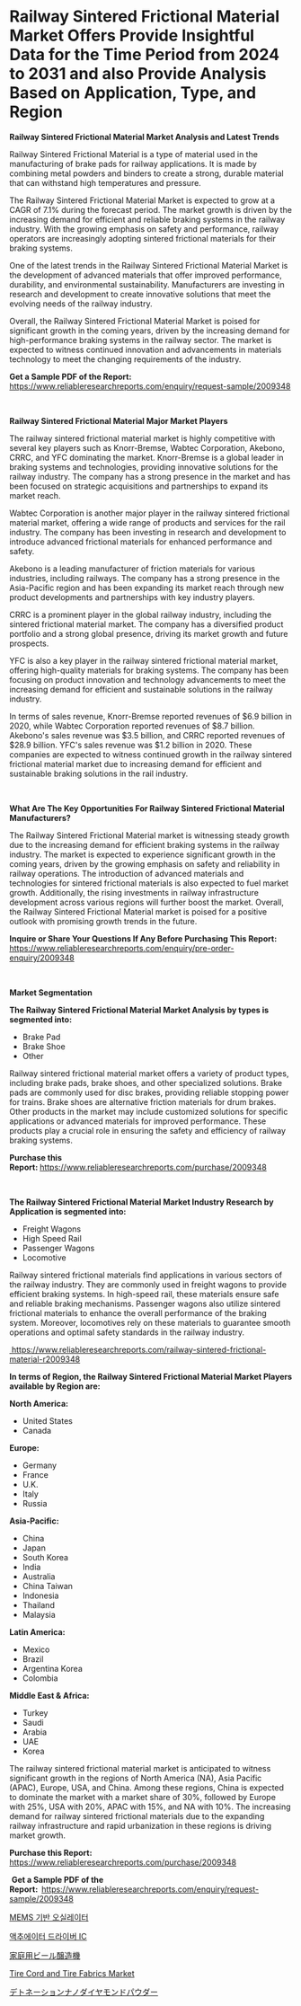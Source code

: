 <p><h1>Railway Sintered Frictional Material Market Offers Provide Insightful Data for the Time Period from 2024 to 2031 and also Provide Analysis Based on Application, Type, and Region</h1></p><p><strong>Railway Sintered Frictional Material Market Analysis and Latest Trends</strong></p>
<p><p>Railway Sintered Frictional Material is a type of material used in the manufacturing of brake pads for railway applications. It is made by combining metal powders and binders to create a strong, durable material that can withstand high temperatures and pressure.</p><p>The Railway Sintered Frictional Material Market is expected to grow at a CAGR of 7.1% during the forecast period. The market growth is driven by the increasing demand for efficient and reliable braking systems in the railway industry. With the growing emphasis on safety and performance, railway operators are increasingly adopting sintered frictional materials for their braking systems.</p><p>One of the latest trends in the Railway Sintered Frictional Material Market is the development of advanced materials that offer improved performance, durability, and environmental sustainability. Manufacturers are investing in research and development to create innovative solutions that meet the evolving needs of the railway industry.</p><p>Overall, the Railway Sintered Frictional Material Market is poised for significant growth in the coming years, driven by the increasing demand for high-performance braking systems in the railway sector. The market is expected to witness continued innovation and advancements in materials technology to meet the changing requirements of the industry.</p></p>
<p><strong>Get a Sample PDF of the Report:&nbsp;</strong> <a href="https://www.reliableresearchreports.com/enquiry/request-sample/2009348">https://www.reliableresearchreports.com/enquiry/request-sample/2009348</a></p>
<p>&nbsp;</p>
<p><strong>Railway Sintered Frictional Material Major Market Players</strong></p>
<p><p>The railway sintered frictional material market is highly competitive with several key players such as Knorr-Bremse, Wabtec Corporation, Akebono, CRRC, and YFC dominating the market. Knorr-Bremse is a global leader in braking systems and technologies, providing innovative solutions for the railway industry. The company has a strong presence in the market and has been focused on strategic acquisitions and partnerships to expand its market reach.</p><p>Wabtec Corporation is another major player in the railway sintered frictional material market, offering a wide range of products and services for the rail industry. The company has been investing in research and development to introduce advanced frictional materials for enhanced performance and safety.</p><p>Akebono is a leading manufacturer of friction materials for various industries, including railways. The company has a strong presence in the Asia-Pacific region and has been expanding its market reach through new product developments and partnerships with key industry players.</p><p>CRRC is a prominent player in the global railway industry, including the sintered frictional material market. The company has a diversified product portfolio and a strong global presence, driving its market growth and future prospects.</p><p>YFC is also a key player in the railway sintered frictional material market, offering high-quality materials for braking systems. The company has been focusing on product innovation and technology advancements to meet the increasing demand for efficient and sustainable solutions in the railway industry.</p><p>In terms of sales revenue, Knorr-Bremse reported revenues of $6.9 billion in 2020, while Wabtec Corporation reported revenues of $8.7 billion. Akebono's sales revenue was $3.5 billion, and CRRC reported revenues of $28.9 billion. YFC's sales revenue was $1.2 billion in 2020. These companies are expected to witness continued growth in the railway sintered frictional material market due to increasing demand for efficient and sustainable braking solutions in the rail industry.</p></p>
<p>&nbsp;</p>
<p><strong>What Are The Key Opportunities For Railway Sintered Frictional Material Manufacturers?</strong></p>
<p><p>The Railway Sintered Frictional Material market is witnessing steady growth due to the increasing demand for efficient braking systems in the railway industry. The market is expected to experience significant growth in the coming years, driven by the growing emphasis on safety and reliability in railway operations. The introduction of advanced materials and technologies for sintered frictional materials is also expected to fuel market growth. Additionally, the rising investments in railway infrastructure development across various regions will further boost the market. Overall, the Railway Sintered Frictional Material market is poised for a positive outlook with promising growth trends in the future.</p></p>
<p><strong>Inquire or Share Your Questions If Any Before Purchasing This Report:</strong> <a href="https://www.reliableresearchreports.com/enquiry/pre-order-enquiry/2009348">https://www.reliableresearchreports.com/enquiry/pre-order-enquiry/2009348</a></p>
<p>&nbsp;</p>
<p><strong>Market Segmentation</strong></p>
<p><strong>The Railway Sintered Frictional Material Market Analysis by types is segmented into:</strong></p>
<p><ul><li>Brake Pad</li><li>Brake Shoe</li><li>Other</li></ul></p>
<p><p>Railway sintered frictional material market offers a variety of product types, including brake pads, brake shoes, and other specialized solutions. Brake pads are commonly used for disc brakes, providing reliable stopping power for trains. Brake shoes are alternative friction materials for drum brakes. Other products in the market may include customized solutions for specific applications or advanced materials for improved performance. These products play a crucial role in ensuring the safety and efficiency of railway braking systems.</p></p>
<p><strong>Purchase this Report:&nbsp;</strong><a href="https://www.reliableresearchreports.com/purchase/2009348">https://www.reliableresearchreports.com/purchase/2009348</a></p>
<p>&nbsp;</p>
<p><strong>The Railway Sintered Frictional Material Market Industry Research by Application is segmented into:</strong></p>
<p><ul><li>Freight Wagons</li><li>High Speed Rail</li><li>Passenger Wagons</li><li>Locomotive</li></ul></p>
<p><p>Railway sintered frictional materials find applications in various sectors of the railway industry. They are commonly used in freight wagons to provide efficient braking systems. In high-speed rail, these materials ensure safe and reliable braking mechanisms. Passenger wagons also utilize sintered frictional materials to enhance the overall performance of the braking system. Moreover, locomotives rely on these materials to guarantee smooth operations and optimal safety standards in the railway industry.</p></p>
<p><a href="https://www.reliableresearchreports.com/railway-sintered-frictional-material-r2009348">&nbsp;https://www.reliableresearchreports.com/railway-sintered-frictional-material-r2009348</a></p>
<p><strong>In terms of Region, the Railway Sintered Frictional Material Market Players available by Region are:</strong></p>
<p>
    <p> <strong> North America: </strong>
        <ul>
            <li>United States</li>
            <li>Canada</li>
        </ul>
        </p> 
    <p> <strong> Europe: </strong>
        <ul>
            <li>Germany</li>
            <li>France</li>
            <li>U.K.</li>
            <li>Italy</li>
            <li>Russia</li>
        </ul>
        </p> 
    <p> <strong> Asia-Pacific: </strong>
        <ul>
            <li>China</li>
            <li>Japan</li>
            <li>South Korea</li>
            <li>India</li>
            <li>Australia</li>
            <li>China Taiwan</li>
            <li>Indonesia</li>
            <li>Thailand</li>
            <li>Malaysia</li>
        </ul>
        </p> 
    <p> <strong> Latin America: </strong>
        <ul>
            <li>Mexico</li>
            <li>Brazil</li>
            <li>Argentina Korea</li>
            <li>Colombia</li>
        </ul>
        </p> 
    <p> <strong> Middle East & Africa: </strong>
        <ul>
            <li>Turkey</li>
            <li>Saudi</li>
            <li>Arabia</li>
            <li>UAE</li>
            <li>Korea</li>
        </ul>
    </p>
    </p>
<p><p>The railway sintered frictional material market is anticipated to witness significant growth in the regions of North America (NA), Asia Pacific (APAC), Europe, USA, and China. Among these regions, China is expected to dominate the market with a market share of 30%, followed by Europe with 25%, USA with 20%, APAC with 15%, and NA with 10%. The increasing demand for railway sintered frictional materials due to the expanding railway infrastructure and rapid urbanization in these regions is driving market growth.</p></p>
<p><strong>Purchase this Report: </strong><a href="https://www.reliableresearchreports.com/purchase/2009348">https://www.reliableresearchreports.com/purchase/2009348</a></p>
<p>&nbsp;<strong>Get a Sample PDF of the Report:&nbsp;&nbsp;</strong><a href="https://www.reliableresearchreports.com/enquiry/request-sample/2009348">https://www.reliableresearchreports.com/enquiry/request-sample/2009348</a></p>
<p><strong></strong></p>
<p><p><a href="https://medium.com/@ineskuvalis/2024%EB%85%84%EB%B6%80%ED%84%B0-2031%EB%85%84%EA%B9%8C%EC%A7%80-%EC%98%88%EC%B8%A1%EB%90%9C-mems-%EA%B8%B0%EB%B0%98-%EC%98%A4%EC%8B%A4%EB%A0%88%EC%9D%B4%ED%84%B0-%EC%8B%9C%EC%9E%A5-%EC%97%AD%ED%95%99-%EB%B0%8F-%EC%84%B1%EC%9E%A5-%EC%B4%89%EC%A7%84%EC%9A%94%EC%9D%B8%EC%9D%84-%EB%B6%84%EC%84%9D%ED%95%A9%EB%8B%88%EB%8B%A4-17b43c5dfffd">MEMS 기반 오실레이터</a></p><p><a href="https://medium.com/@mathieu.rico66/%EA%B8%80%EB%A1%9C%EB%B2%8C-%EC%95%A1%EC%B6%94%EC%97%90%EC%9D%B4%ED%84%B0-%EB%93%9C%EB%9D%BC%EC%9D%B4%EB%B2%84-ic-%EC%8B%9C%EC%9E%A5%EC%9D%80-2024%EB%85%84%EB%B6%80%ED%84%B0-2031%EB%85%84%EA%B9%8C%EC%A7%80%EC%9D%98-%EA%B8%B0%EA%B0%84-%EB%8F%99%EC%95%88-%EC%97%B0%ED%8F%89%EA%B7%A0-%EC%84%B1%EC%9E%A5%EB%A5%A0%EC%9D%B4-%EB%A1%9C-%EC%98%88%EC%B8%A1%EB%90%A9%EB%8B%88%EB%8B%A4-a209b34010e6">액추에이터 드라이버 IC</a></p><p><a href="https://medium.com/@crystalroliver6/%E5%AE%B6%E5%BA%AD%E7%94%A8%E3%83%93%E3%83%BC%E3%83%AB%E9%86%B8%E9%80%A0%E6%A9%9F%E3%81%AE%E5%B8%82%E5%A0%B4%E3%82%B7%E3%82%A7%E3%82%A2%E3%81%A8%E5%B8%82%E5%A0%B4%E5%88%86%E6%9E%90-%E6%88%90%E9%95%B7%E3%83%88%E3%83%AC%E3%83%B3%E3%83%89%E3%81%A8%E4%BA%88%E6%B8%AC-2024%E5%B9%B4%E3%81%8B%E3%82%892031%E5%B9%B4%E3%81%BE%E3%81%A7%E3%81%AE%E6%9C%9F%E9%96%93-7ddb4a85bec9">家庭用ビール醸造機</a></p><p><a href="https://github.com/HenrietteMills1/Market-Research-Report-List-1/blob/main/tire-cord-and-tire-fabrics-market.md">Tire Cord and Tire Fabrics Market</a></p><p><a href="https://medium.com/@vkdyfujt97/%E3%82%B0%E3%83%AD%E3%83%BC%E3%83%90%E3%83%AB%E3%83%87%E3%83%88%E3%83%8D%E3%83%BC%E3%82%B7%E3%83%A7%E3%83%B3%E3%83%8A%E3%83%8E%E3%83%80%E3%82%A4%E3%83%A4%E3%83%A2%E3%83%B3%E3%83%89%E7%B2%89%E6%9C%AB%E7%94%A3%E6%A5%AD-%E7%A8%AE%E9%A1%9E-%E7%94%A8%E9%80%94-%E5%B8%82%E5%A0%B4%E3%83%97%E3%83%AC%E3%82%A4%E3%83%A4%E3%83%BC-%E5%9C%B0%E5%9F%9F%E5%88%A5%E6%88%90%E9%95%B7%E5%88%86%E6%9E%90-%E3%81%8A%E3%82%88%E3%81%B3%E5%B0%86%E6%9D%A5%E3%82%B7%E3%83%8A%E3%83%AA%E3%82%AA-2024%E5%B9%B4%E3%81%8B%E3%82%892031%E5%B9%B4-92223d2d7edd">デトネーションナノダイヤモンドパウダー</a></p></p>